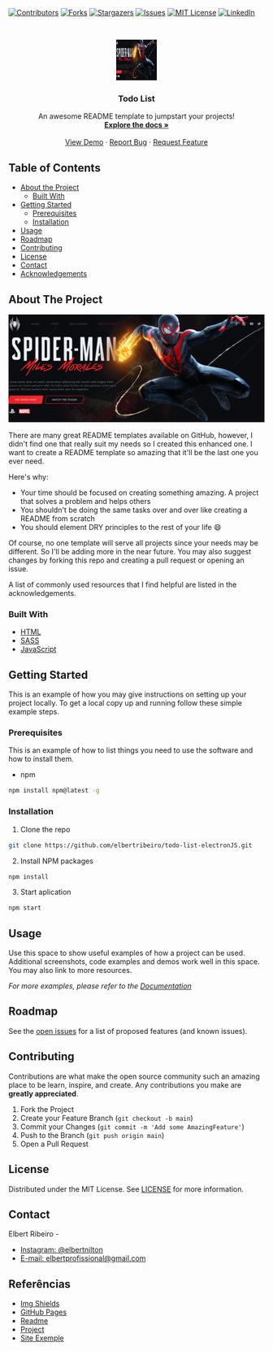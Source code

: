 [![Contributors][contributors-shield]][contributors-url]
[![Forks][forks-shield]][forks-url]
[![Stargazers][stars-shield]][stars-url]
[![Issues][issues-shield]][issues-url]
[![MIT License][license-shield]][license-url]
[![LinkedIn][linkedin-shield]][linkedin-url]




<br />
<p align="center">
  <a href="https://elbertribeiro.github.io/spiderman/">
    <img src=".github/Modelo.png" alt="Logo" width="80" height="80">
  </a>

  <h3 align="center">Todo List</h3>

  <p align="center">
    An awesome README template to jumpstart your projects!
    <br />
    <a href="https://github.com/ElbertRibeiro/spiderman/wiki"><strong>Explore the docs »</strong></a>
    <br />
    <br />
    <a href="https://elbertribeiro.github.io/spiderman/">View Demo</a>
    ·
    <a href="https://github.com/ElbertRibeiro/spiderman/issues/new?assignees=&labels=&template=bug_report.md&title=">Report Bug</a>
    ·
    <a href="https://github.com/ElbertRibeiro/spiderman/issues/new?assignees=&labels=&template=feature_request.md&title=">Request Feature</a>
  </p>
</p>



<!-- TABLE OF CONTENTS -->
## Table of Contents

* [About the Project](#about-the-project)
  * [Built With](#built-with)
* [Getting Started](#getting-started)
  * [Prerequisites](#prerequisites)
  * [Installation](#installation)
* [Usage](#usage)
* [Roadmap](#roadmap)
* [Contributing](#contributing)
* [License](#license)
* [Contact](#contact)
* [Acknowledgements](#referências)



<!-- ABOUT THE PROJECT -->
## About The Project

[![Product Name Screen Shot][product-screenshot]](https://elbertribeiro.github.io/spiderman/)

There are many great README templates available on GitHub, however, I didn't find one that really suit my needs so I created this enhanced one. I want to create a README template so amazing that it'll be the last one you ever need.

Here's why:
* Your time should be focused on creating something amazing. A project that solves a problem and helps others
* You shouldn't be doing the same tasks over and over like creating a README from scratch
* You should element DRY principles to the rest of your life :smile:

Of course, no one template will serve all projects since your needs may be different. So I'll be adding more in the near future. You may also suggest changes by forking this repo and creating a pull request or opening an issue.

A list of commonly used resources that I find helpful are listed in the acknowledgements.

### Built With

* [HTML](https://developer.mozilla.org/pt-BR/docs/Web/HTML)
* [SASS](https://sass-lang.com/)
* [JavaScript](https://developer.mozilla.org/pt-BR/docs/Web/JavaScript)



<!-- GETTING STARTED -->
## Getting Started

This is an example of how you may give instructions on setting up your project locally.
To get a local copy up and running follow these simple example steps.

### Prerequisites

This is an example of how to list things you need to use the software and how to install them.
* npm
```sh
npm install npm@latest -g
```

### Installation

1. Clone the repo
```sh
git clone https://github.com/elbertribeiro/todo-list-electronJS.git
```
2. Install NPM packages
```sh
npm install
```
3. Start aplication
```sh
npm start
```



<!-- USAGE EXAMPLES -->
## Usage

Use this space to show useful examples of how a project can be used. Additional screenshots, code examples and demos work well in this space. You may also link to more resources.

_For more examples, please refer to the [Documentation](https://github.com/ElbertRibeiro/spiderman/wiki)_




## Roadmap

See the [open issues](https://github.com/elbertribeiro/spiderman/issues) for a list of proposed features (and known issues).



<!-- CONTRIBUTING -->
## Contributing

Contributions are what make the open source community such an amazing place to be learn, inspire, and create. Any contributions you make are **greatly appreciated**.

1. Fork the Project
2. Create your Feature Branch (`git checkout -b main`)
3. Commit your Changes (`git commit -m 'Add some AmazingFeature'`)
4. Push to the Branch (`git push origin main`)
5. Open a Pull Request



<!-- LICENSE -->
## License

Distributed under the MIT License. See [LICENSE](LICENSE) for more information.




## Contact

Elbert Ribeiro - 

- [Instagram: @elbertnilton](https://instagram.com/elbertnilton) 
- [E-mail: elbertprofissional@gmail.com](mailto:elbertprofissional@gmail.com)



## Referências
* [Img Shields](https://shields.io)
* [GitHub Pages](https://pages.github.com)
* [Readme](https://github.com/othneildrew/Best-README-Template)
* [Project](https://github.com/nyousefali/youtube/tree/master/spiderman)
* [Site Exemple](https://nyousefali.com.br/spiderman/)






[contributors-shield]: https://img.shields.io/github/contributors/elbertribeiro/spiderman.svg?style=flat-square
[contributors-url]: https://github.com/elbertribeiro/spiderman/graphs/contributors
[forks-shield]: https://img.shields.io/github/forks/elbertribeiro/spiderman.svg?style=flat-square
[forks-url]: https://github.com/ElbertRibeiro/spiderman/network/members
[stars-shield]: https://img.shields.io/github/stars/elbertribeiro/spiderman.svg?style=flat-square
[stars-url]: https://github.com/elbertribeiro/spiderman/stargazers
[issues-shield]: https://img.shields.io/github/issues/elbertribeiro/spiderman.svg?style=flat-square
[issues-url]: https://github.com/elbertribeiro/spiderman/issues
[license-shield]: https://img.shields.io/github/license/elbertribeiro/spiderman.svg?style=flat-square
[license-url]: https://github.com/elbertribeiro/spiderman/blob/main/LICENSE
[linkedin-shield]: https://img.shields.io/badge/-LinkedIn-black.svg?style=flat-square&logo=linkedin&colorB=555
[linkedin-url]: https://linkedin.com/in/elbert-ribeiro/
[product-screenshot]: .github/Modelo.png
